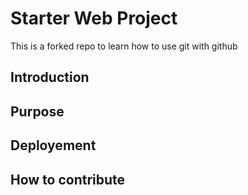 # Starter Web Project
This is a forked repo to learn how to use git with github

## Introduction

## Purpose

## Deployement

## How to contribute
